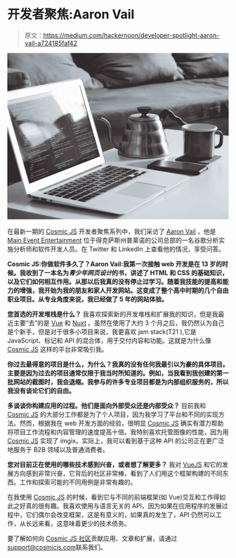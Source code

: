 # 开发者聚焦:Aaron Vail

> 原文：<https://medium.com/hackernoon/developer-spotlight-aaron-vail-a724185faf42>

![](img/0f32df25abbe4b71671e42ba853606be.png)

在最新一期的 [Cosmic JS](https://cosmicjs.com) 开发者聚焦系列中，我们采访了 [Aaron Vail](https://cosmicjs.com/avail) ，他是 [Main Event Entertainment](https://www.mainevent.com/) 位于得克萨斯州普莱诺的公司总部的一名谷歌分析实施分析师和软件开发人员。在 Twitter 和 LinkedIn 上查看他的情况，享受问答。

**Cosmic JS:你做软件多久了？Aaron Vail:我第一次接触 web 开发是在 13 岁的时候。我收到了一本名为*青少年网页设计*的书，讲述了 HTML 和 CSS 的基础知识，以及它们如何相互作用。从那以后我真的没有停止过学习。随着我技能的提高和能力的增强，我开始为我的朋友和家人开发网站。这变成了整个高中时期的几个自由职业项目。从专业角度来说，我已经做了 5 年的网站体验。**

**您首选的开发堆栈是什么？** 我喜欢探索新的开发堆栈和扩展我的知识，但是我最近主要“去”的是 [Vue](https://cosmicjs.com/knowledge-base/vuejs-cms) 和 [Nuxt](https://cosmicjs.com/knowledge-base/vuejs-cms) 。虽然在使用了大约 3 个月之后，我仍然认为自己是个新手，但是对于很多小项目来说，我更喜欢 jam stack(T21 ),它是 JavaScript、标记和 API 的混合体，用于交付内容和功能。这就是为什么像 [Cosmic JS](https://cosmicjs.com) 这样的平台非常吸引我。

**你过去最得意的项目是什么，为什么？我真的没有任何我最引以为豪的具体项目。主要是因为过去的项目通常仅限于我当时所知道的。例如，当我看到我创建的第一批网站的截图时，我会退缩。我参与的许多专业项目都是为内部组织服务的，所以我没有谈论它们的自由。**

**多谈谈你构建应用的过程。他们是面向外部受众还是内部受众？** 目前我和 [Cosmic JS](https://cosmicjs.com) 的大部分工作都是为了个人项目，因为我学习了平台和不同的实现方法。然而，根据我在 web 开发方面的经验，很明显 [Cosmic JS](https://cosmicjs.com) 确实有潜力帮助将项目工作流程和内容管理的速度提高十倍。我特别喜欢托管图像的性能，因为用 [Cosmic JS](https://cosmicjs.com) 实现了 imgix。实际上，我可以看到基于这种 API 的公司正在更广泛地服务于 B2B 领域以及普通消费者。

**您对目前正在使用的哪些技术感到兴奋，或者想了解更多？** 我对 [VueJS](https://cosmicjs.com/knowledge-base/vuejs-cms) 和它的发展方向感到非常兴奋，它背后的社区非常棒，看到了人们用这个框架构建的不同东西。工作和探索可能的不同用例是非常有趣的。

在我使用 [Cosmic JS](https://cosmicjs.com) 的时候，看到它与不同的前端框架(如 Vue)交互和工作得如此之好真的很有趣。我喜欢使用与语言无关的 API，因为如果在应用程序的发展过程中，它们偶尔会改变框架，这是有意义的，如果真的发生了，API 仍然可以工作，从长远来看，这意味着更少的技术债务。

要了解如何向 [Cosmic JS 社区](https://cosmicjs.com/community)贡献应用、文章和扩展，请通过[support@cosmicjs.com](mailto:support@cosmicjs.com)联系我们。